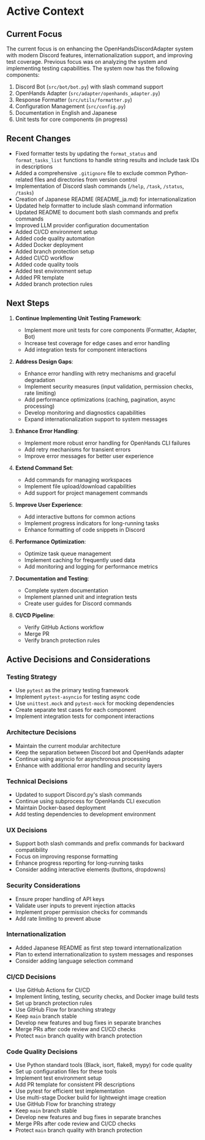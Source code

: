 # Active Context

## Current Focus
The current focus is on enhancing the OpenHandsDiscordAdapter system with modern Discord features, internationalization support, and improving test coverage. Previous focus was on analyzing the system and implementing testing capabilities. The system now has the following components:

1. Discord Bot (`src/bot/bot.py`) with slash command support
2. OpenHands Adapter (`src/adapter/openhands_adapter.py`)
3. Response Formatter (`src/utils/formatter.py`)
4. Configuration Management (`src/config.py`)
5. Documentation in English and Japanese
6. Unit tests for core components (in progress)

## Recent Changes
- Fixed formatter tests by updating the `format_status` and `format_tasks_list` functions to handle string results and include task IDs in descriptions
- Added a comprehensive `.gitignore` file to exclude common Python-related files and directories from version control
- Implementation of Discord slash commands (`/help`, `/task`, `/status`, `/tasks`)
- Creation of Japanese README (README_ja.md) for internationalization
- Updated help formatter to include slash command information
- Updated README to document both slash commands and prefix commands
- Improved LLM provider configuration documentation
- Added CI/CD environment setup
- Added code quality automation
- Added Docker deployment
- Added branch protection setup
- Added CI/CD workflow
- Added code quality tools
- Added test environment setup
- Added PR template
- Added branch protection rules

## Next Steps
1. **Continue Implementing Unit Testing Framework**:
   - Implement more unit tests for core components (Formatter, Adapter, Bot)
   - Increase test coverage for edge cases and error handling
   - Add integration tests for component interactions

2. **Address Design Gaps**:
   - Enhance error handling with retry mechanisms and graceful degradation
   - Implement security measures (input validation, permission checks, rate limiting)
   - Add performance optimizations (caching, pagination, async processing)
   - Develop monitoring and diagnostics capabilities
   - Expand internationalization support to system messages

3. **Enhance Error Handling**:
   - Implement more robust error handling for OpenHands CLI failures
   - Add retry mechanisms for transient errors
   - Improve error messages for better user experience

4. **Extend Command Set**:
   - Add commands for managing workspaces
   - Implement file upload/download capabilities
   - Add support for project management commands

5. **Improve User Experience**:
   - Add interactive buttons for common actions
   - Implement progress indicators for long-running tasks
   - Enhance formatting of code snippets in Discord

6. **Performance Optimization**:
   - Optimize task queue management
   - Implement caching for frequently used data
   - Add monitoring and logging for performance metrics

7. **Documentation and Testing**:
   - Complete system documentation
   - Implement planned unit and integration tests
   - Create user guides for Discord commands

8. **CI/CD Pipeline**:
   - Verify GitHub Actions workflow
   - Merge PR
   - Verify branch protection rules

## Active Decisions and Considerations

### Testing Strategy
- Use `pytest` as the primary testing framework
- Implement `pytest-asyncio` for testing async code
- Use `unittest.mock` and `pytest-mock` for mocking dependencies
- Create separate test cases for each component
- Implement integration tests for component interactions

### Architecture Decisions
- Maintain the current modular architecture
- Keep the separation between Discord bot and OpenHands adapter
- Continue using asyncio for asynchronous processing
- Enhance with additional error handling and security layers

### Technical Decisions
- Updated to support Discord.py's slash commands
- Continue using subprocess for OpenHands CLI execution
- Maintain Docker-based deployment
- Add testing dependencies to development environment

### UX Decisions
- Support both slash commands and prefix commands for backward compatibility
- Focus on improving response formatting
- Enhance progress reporting for long-running tasks
- Consider adding interactive elements (buttons, dropdowns)

### Security Considerations
- Ensure proper handling of API keys
- Validate user inputs to prevent injection attacks
- Implement proper permission checks for commands 
- Add rate limiting to prevent abuse

### Internationalization
- Added Japanese README as first step toward internationalization
- Plan to extend internationalization to system messages and responses
- Consider adding language selection command

### CI/CD Decisions
- Use GitHub Actions for CI/CD
- Implement linting, testing, security checks, and Docker image build tests
- Set up branch protection rules
- Use GitHub Flow for branching strategy
- Keep `main` branch stable
- Develop new features and bug fixes in separate branches
- Merge PRs after code review and CI/CD checks
- Protect `main` branch quality with branch protection

### Code Quality Decisions
- Use Python standard tools (Black, isort, flake8, mypy) for code quality
- Set up configuration files for these tools
- Implement test environment setup
- Add PR template for consistent PR descriptions
- Use pytest for efficient test implementation
- Use multi-stage Docker build for lightweight image creation
- Use GitHub Flow for branching strategy
- Keep `main` branch stable
- Develop new features and bug fixes in separate branches
- Merge PRs after code review and CI/CD checks
- Protect `main` branch quality with branch protection 